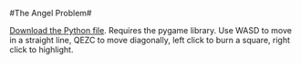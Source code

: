#The Angel Problem#

[Download the Python file](https://etiennedyer.github.io/assets/angel/angel-1-game.py). Requires the pygame library.
Use WASD to move in a straight line, QEZC to move diagonally, left click to burn a square, right click to highlight.
